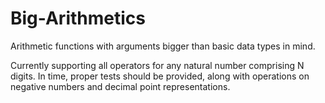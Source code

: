 # Big-Arithmetics
Arithmetic functions with arguments bigger than basic data types in mind.

Currently supporting all operators for any natural number comprising N digits. 
In time, proper tests should be provided, along with operations on negative numbers and decimal point representations.
